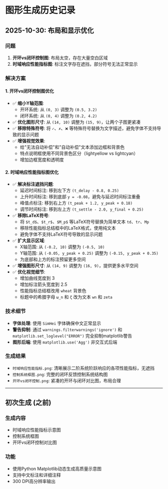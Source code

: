 # 图形生成历史记录

## 2025-10-30: 布局和显示优化

### 问题
1. **开环vs闭环控制图**: 布局太空，存在大量空白区域
2. **时域响应性能指标图**: 标注文字存在遮挡，部分符号无法正常显示

### 解决方案

#### 1. 开环vs闭环控制图优化
- ✅ **缩小Y轴范围**: 
  - 开环系统: 从 `(0, 3)` 调整为 `(0.5, 3.2)`
  - 闭环系统: 从 `(0, 4)` 调整为 `(0.2, 4.2)`
- ✅ **优化图形尺寸**: 从 `(14, 10)` 调整为 `(15, 9)`，让两个子图更紧凑
- ✅ **移除特殊符号**: 将 `✓`、`✗`、`❌` 等特殊符号替换为文字描述，避免字体不支持导致的显示问题
- ✅ **增强视觉效果**: 
  - 给"无法自动补偿"和"自动补偿"文本添加边框和背景色
  - 特点说明框使用不同背景色区分（lightyellow vs lightcyan）
  - 增加边框宽度和透明度

#### 2. 时域响应性能指标图优化
- ✅ **解决标注遮挡问题**:
  - 延迟时间标注: 移到左下方 `(t_delay - 0.8, 0.25)`
  - 上升时间标注: 移到底部 `y = -0.08`，避免与延迟时间标注重叠
  - 峰值点标注: 移到右上方 `(t_peak + 1.2, y_peak + 0.18)`
  - 调节时间标注: 移到左上方 `(t_settle - 2.0, y_final + 0.25)`
- ✅ **移除LaTeX符号**: 
  - 将 `$t_d$`、`$t_r$`、`$M_p$` 等LaTeX符号替换为简单文本 `td`、`tr`、`Mp`
  - 移除性能指标总结框中的LaTeX格式，使用纯文本
  - 避免字体不支持LaTeX符号导致的显示问题
- ✅ **扩大显示区域**:
  - X轴范围: 从 `(-0.2, 10)` 调整为 `(-0.5, 10)`
  - Y轴范围: 从 `(-0.05, y_peak + 0.25)` 调整为 `(-0.15, y_peak + 0.35)`
  - 为底部和上方的标注预留更多空间
- ✅ **增强图形尺寸**: 从 `(14, 9)` 调整为 `(16, 9)`，提供更多水平空间
- ✅ **优化视觉细节**:
  - 增加曲线宽度到 3
  - 增加标注箭头宽度到 2.5
  - 性能指标总结框改用 `wheat` 背景色
  - 标题中的希腊字母 `ω_n` 和 `ζ` 改为文本 `wn` 和 `zeta`

### 技术细节
- **字体处理**: 使用 `SimHei` 字体确保中文正常显示
- **警告抑制**: 通过 `warnings.filterwarnings('ignore')` 和 `matplotlib.set_loglevel("ERROR")` 完全抑制matplotlib警告
- **图形后端**: 使用 `matplotlib.use('Agg')` 非交互式后端

### 生成结果
- `时域响应性能指标.png`: 清晰展示二阶系统阶跃响应的各项性能指标，无遮挡
- `控制系统框图.png`: 完整的闭环反馈控制系统结构图
- `开环vs闭环控制.png`: 紧凑的开环与闭环对比图，布局合理

---

## 初次生成 (之前)

### 生成内容
- 时域响应性能指标示意图
- 控制系统框图
- 开环vs闭环控制对比图

### 功能
- 使用Python Matplotlib动态生成高质量示意图
- 支持中文标注和详细注释
- 300 DPI高分辨率输出

